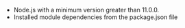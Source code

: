 
* Node.js with a minimum version greater than 11.0.0.
* Installed module dependencies from the package.json file
